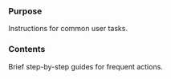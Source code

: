### Purpose

Instructions for common user tasks.

### Contents

Brief step-by-step guides for frequent actions.